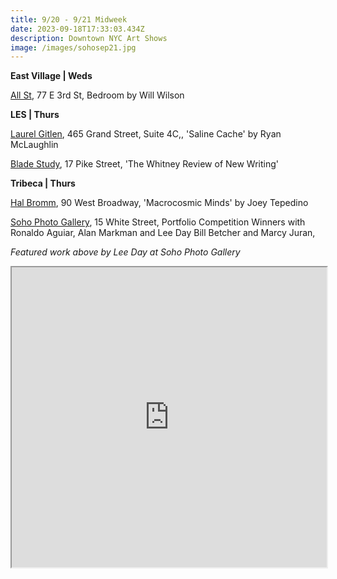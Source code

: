 ```yaml
---
title: 9/20 - 9/21 Midweek
date: 2023-09-18T17:33:03.434Z
description: Downtown NYC Art Shows
image: /images/sohosep21.jpg
---
```

**East Village | Weds** 

[A﻿ll St](https://allstnyc.com/upcoming), 77 E 3rd St, Bedroom by Will Wilson

**L﻿ES | Thurs**

[Laurel Gitlen](https://www.laurelgitlen.com/), 465 Grand Street, Suite 4C,, 'Saline Cache' by Ryan McLaughlin

[Blade Study](https://www.instagram.com/balde_study), 17 Pike Street, 'The Whitney Review of New Writing'

**T﻿ribeca | Thurs**

[Hal Bromm](https://www.halbromm.com/), 90 West Broadway, 'Macrocosmic Minds' by Joey Tepedino 

[Soho Photo Gallery](https://www.sohophoto.com/), 15 White Street, Portfolio Competition Winners with Ronaldo Aguiar, Alan Markman and Lee Day Bill Betcher and Marcy Juran,

*F﻿eatured work above by Lee Day at Soho Photo Gallery*

<iframe src="https://www.google.com/maps/d/u/1/embed?mid=1WHDFpeXvCwwcvIvu2BLSo3B4YOZDQK4&ehbc=2E312F" width="100%" height="480"></iframe>
